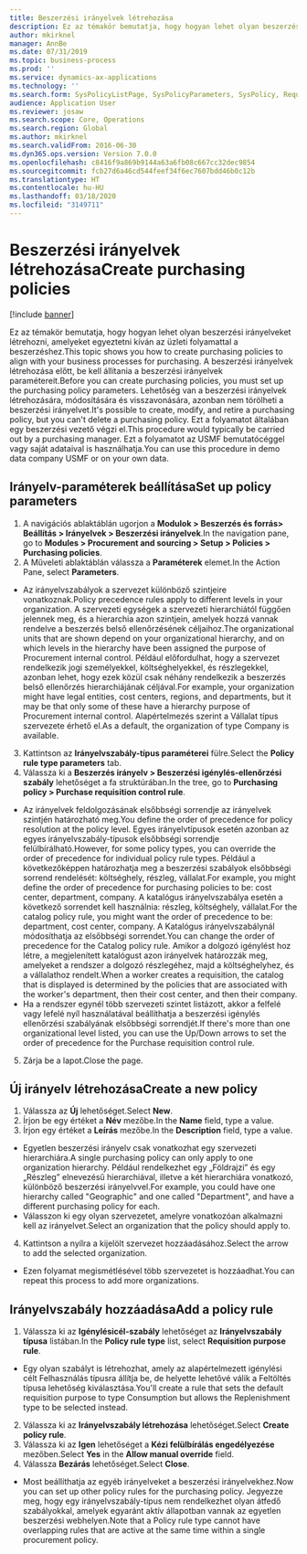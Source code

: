 ```yaml
---
title: Beszerzési irányelvek létrehozása
description: Ez az témakör bemutatja, hogy hogyan lehet olyan beszerzési irányelveket létrehozni, amelyeket egyeztetni kíván az üzleti folyamattal a beszerzéshez.
author: mkirknel
manager: AnnBe
ms.date: 07/31/2019
ms.topic: business-process
ms.prod: ''
ms.service: dynamics-ax-applications
ms.technology: ''
ms.search.form: SysPolicyListPage, SysPolicyParameters, SysPolicy, RequisitionPurposeRule
audience: Application User
ms.reviewer: josaw
ms.search.scope: Core, Operations
ms.search.region: Global
ms.author: mkirknel
ms.search.validFrom: 2016-06-30
ms.dyn365.ops.version: Version 7.0.0
ms.openlocfilehash: c8416f9a869b9144a63a6fb08c667cc32dec9854
ms.sourcegitcommit: fcb27d6a46cd544feef34f6ec7607bdd46b0c12b
ms.translationtype: HT
ms.contentlocale: hu-HU
ms.lasthandoff: 03/18/2020
ms.locfileid: "3149711"
---
```

# <a name="create-purchasing-policies"></a><span data-ttu-id="492d3-103">Beszerzési irányelvek létrehozása</span><span class="sxs-lookup"><span data-stu-id="492d3-103">Create purchasing policies</span></span>

[!include [banner](../../includes/banner.md)]

<span data-ttu-id="492d3-104">Ez az témakör bemutatja, hogy hogyan lehet olyan beszerzési irányelveket létrehozni, amelyeket egyeztetni kíván az üzleti folyamattal a beszerzéshez.</span><span class="sxs-lookup"><span data-stu-id="492d3-104">This topic shows you how to create purchasing policies to align with your business processes for purchasing.</span></span> <span data-ttu-id="492d3-105">A beszerzési irányelvek létrehozása előtt, be kell állítania a beszerzési irányelvek paramétereit.</span><span class="sxs-lookup"><span data-stu-id="492d3-105">Before you can create purchasing policies, you must set up the purchasing policy parameters.</span></span> <span data-ttu-id="492d3-106">Lehetőség van a beszerzési irányelvek létrehozására, módosítására és visszavonására, azonban nem törölheti a beszerzési irányelvet.</span><span class="sxs-lookup"><span data-stu-id="492d3-106">It's possible to create, modify, and retire a purchasing policy, but you can't delete a purchasing policy.</span></span> <span data-ttu-id="492d3-107">Ezt a folyamatot általában egy beszerzési vezető végzi el.</span><span class="sxs-lookup"><span data-stu-id="492d3-107">This procedure would typically be carried out by a purchasing manager.</span></span> <span data-ttu-id="492d3-108">Ezt a folyamatot az USMF bemutatócéggel vagy saját adataival is használhatja.</span><span class="sxs-lookup"><span data-stu-id="492d3-108">You can use this procedure in demo data company USMF or on your own data.</span></span>


## <a name="set-up-policy-parameters"></a><span data-ttu-id="492d3-109">Irányelv-paraméterek beállítása</span><span class="sxs-lookup"><span data-stu-id="492d3-109">Set up policy parameters</span></span>
1. <span data-ttu-id="492d3-110">A navigációs ablaktáblán ugorjon a **Modulok > Beszerzés és forrás> Beállítás > Irányelvek > Beszerzési irányelvek**.</span><span class="sxs-lookup"><span data-stu-id="492d3-110">In the navigation pane, go to **Modules > Procurement and sourcing > Setup > Policies > Purchasing policies**.</span></span>
2. <span data-ttu-id="492d3-111">A Műveleti ablaktáblán válassza a **Paraméterek** elemet.</span><span class="sxs-lookup"><span data-stu-id="492d3-111">In the Action Pane, select **Parameters**.</span></span>
- <span data-ttu-id="492d3-112">Az irányelvszabályok a szervezet különböző szintjeire vonatkoznak.</span><span class="sxs-lookup"><span data-stu-id="492d3-112">Policy precedence rules apply to different levels in your organization.</span></span> <span data-ttu-id="492d3-113">A szervezeti egységek a szervezeti hierarchiától függően jelennek meg, és a hierarchia azon szintjein, amelyek hozzá vannak rendelve a beszerzés belső ellenőrzésének céljaihoz.</span><span class="sxs-lookup"><span data-stu-id="492d3-113">The organizational units that are shown depend on your organizational hierarchy, and on which levels in the hierarchy have been assigned the purpose of Procurement internal control.</span></span> <span data-ttu-id="492d3-114">Például előfordulhat, hogy a szervezet rendelkezik jogi személyekkel, költséghelyekkel, és részlegekkel, azonban lehet, hogy ezek közül csak néhány rendelkezik a beszerzés belső ellenőrzés hierarchiájának céljával.</span><span class="sxs-lookup"><span data-stu-id="492d3-114">For example, your organization might have legal entities, cost centers, regions, and departments, but it may be that only some of these have a hierarchy purpose of Procurement internal control.</span></span> <span data-ttu-id="492d3-115">Alapértelmezés szerint a Vállalat típus szervezete érhető el.</span><span class="sxs-lookup"><span data-stu-id="492d3-115">As a default, the organization of type Company is available.</span></span>  
3. <span data-ttu-id="492d3-116">Kattintson az **Irányelvszabály-típus paraméterei** fülre.</span><span class="sxs-lookup"><span data-stu-id="492d3-116">Select the **Policy rule type parameters** tab.</span></span>
4. <span data-ttu-id="492d3-117">Válassza ki a **Beszerzés irányelv > Beszerzési igénylés-ellenőrzési szabály** lehetőséget a fa struktúrában.</span><span class="sxs-lookup"><span data-stu-id="492d3-117">In the tree, go to **Purchasing policy > Purchase requisition control rule**.</span></span>
- <span data-ttu-id="492d3-118">Az irányelvek feldolgozásának elsőbbségi sorrendje az irányelvek szintjén határozható meg.</span><span class="sxs-lookup"><span data-stu-id="492d3-118">You define the order of precedence for policy resolution at the policy level.</span></span> <span data-ttu-id="492d3-119">Egyes irányelvtípusok esetén azonban az egyes irányelvszabály-típusok elsőbbségi sorrendje felülbírálható.</span><span class="sxs-lookup"><span data-stu-id="492d3-119">However, for some policy types, you can override the order of precedence for individual policy rule types.</span></span> <span data-ttu-id="492d3-120">Például a következőképpen határozhatja meg a beszerzési szabályok elsőbbségi sorrend rendelését: költséghely, részleg, vállalat.</span><span class="sxs-lookup"><span data-stu-id="492d3-120">For example, you might define the order of precedence for purchasing policies to be: cost center, department, company.</span></span> <span data-ttu-id="492d3-121">A katalógus irányelvszabálya esetén a következő sorrendet kell használnia: részleg, költséghely, vállalat.</span><span class="sxs-lookup"><span data-stu-id="492d3-121">For the catalog policy rule, you might want the order of precedence to be: department, cost center, company.</span></span> <span data-ttu-id="492d3-122">A Katalógus irányelvszabálynál módosíthatja az elsőbbségi sorrendet.</span><span class="sxs-lookup"><span data-stu-id="492d3-122">You can change the order of precedence for the Catalog policy rule.</span></span> <span data-ttu-id="492d3-123">Amikor a dolgozó igénylést hoz létre, a megjelenített katalógust azon irányelvek határozzák meg, amelyeket a rendszer a dolgozó részlegéhez, majd a költséghelyhez, és a vállalathoz rendelt.</span><span class="sxs-lookup"><span data-stu-id="492d3-123">When a worker creates a requisition, the catalog that is displayed is determined by the policies that are associated with the worker's department, then their cost center, and then their company.</span></span>  
- <span data-ttu-id="492d3-124">Ha a rendszer egynél több szervezeti szintet listázott, akkor a felfelé vagy lefelé nyíl használatával beállíthatja a beszerzési igénylés ellenőrzési szabályának elsőbbségi sorrendjét.</span><span class="sxs-lookup"><span data-stu-id="492d3-124">If there's more than one organizational level listed, you can use the Up/Down arrows to set the order of precedence for the Purchase requisition control rule.</span></span>  
5. <span data-ttu-id="492d3-125">Zárja be a lapot.</span><span class="sxs-lookup"><span data-stu-id="492d3-125">Close the page.</span></span>

## <a name="create-a-new-policy"></a><span data-ttu-id="492d3-126">Új irányelv létrehozása</span><span class="sxs-lookup"><span data-stu-id="492d3-126">Create a new policy</span></span>
1. <span data-ttu-id="492d3-127">Válassza az **Új** lehetőséget.</span><span class="sxs-lookup"><span data-stu-id="492d3-127">Select **New**.</span></span>
2. <span data-ttu-id="492d3-128">Írjon be egy értéket a **Név** mezőbe.</span><span class="sxs-lookup"><span data-stu-id="492d3-128">In the **Name** field, type a value.</span></span>
3. <span data-ttu-id="492d3-129">Írjon egy értéket a **Leírás** mezőbe.</span><span class="sxs-lookup"><span data-stu-id="492d3-129">In the **Description** field, type a value.</span></span>
- <span data-ttu-id="492d3-130">Egyetlen beszerzési irányelv csak vonatkozhat egy szervezeti hierarchiára.</span><span class="sxs-lookup"><span data-stu-id="492d3-130">A single purchasing policy can only apply to one organization hierarchy.</span></span> <span data-ttu-id="492d3-131">Például rendelkezhet egy „Földrajzi” és egy „Részleg” elnevezésű hierarchiával, illetve a két hierarchiára vonatkozó, különböző beszerzési irányelvvel.</span><span class="sxs-lookup"><span data-stu-id="492d3-131">For example, you could have one hierarchy called "Geographic" and one called "Department", and have a different purchasing policy for each.</span></span>  
- <span data-ttu-id="492d3-132">Válasszon ki egy olyan szervezetet, amelyre vonatkozóan alkalmazni kell az irányelvet.</span><span class="sxs-lookup"><span data-stu-id="492d3-132">Select an organization that the policy should apply to.</span></span>  
4. <span data-ttu-id="492d3-133">Kattintson a nyílra a kijelölt szervezet hozzáadásához.</span><span class="sxs-lookup"><span data-stu-id="492d3-133">Select the arrow to add the selected organization.</span></span>
- <span data-ttu-id="492d3-134">Ezen folyamat megismétlésével több szervezetet is hozzáadhat.</span><span class="sxs-lookup"><span data-stu-id="492d3-134">You can repeat this process to add more organizations.</span></span>  

## <a name="add-a-policy-rule"></a><span data-ttu-id="492d3-135">Irányelvszabály hozzáadása</span><span class="sxs-lookup"><span data-stu-id="492d3-135">Add a policy rule</span></span>
1. <span data-ttu-id="492d3-136">Válassza ki az **Igénylésicél-szabály** lehetőséget az **Irányelvszabály típusa** listában.</span><span class="sxs-lookup"><span data-stu-id="492d3-136">In the **Policy rule type** list, select **Requisition purpose rule**.</span></span>
- <span data-ttu-id="492d3-137">Egy olyan szabályt is létrehozhat, amely az alapértelmezett igénylési célt Felhasználás típusra állítja be, de helyette lehetővé válik a Feltöltés típusa lehetőség kiválasztása.</span><span class="sxs-lookup"><span data-stu-id="492d3-137">You'll create a rule that sets the default requisition purpose to type Consumption but allows the Replenishment type to be selected instead.</span></span>  
2. <span data-ttu-id="492d3-138">Válassza ki az **Irányelvszabály létrehozása** lehetőséget.</span><span class="sxs-lookup"><span data-stu-id="492d3-138">Select **Create policy rule**.</span></span>
3. <span data-ttu-id="492d3-139">Válassza ki az **Igen** lehetőséget a **Kézi felülbírálás engedélyezése** mezőben.</span><span class="sxs-lookup"><span data-stu-id="492d3-139">Select **Yes** in the **Allow manual override** field.</span></span>
4. <span data-ttu-id="492d3-140">Válassza **Bezárás** lehetőséget.</span><span class="sxs-lookup"><span data-stu-id="492d3-140">Select **Close**.</span></span>
- <span data-ttu-id="492d3-141">Most beállíthatja az egyéb irányelveket a beszerzési irányelvekhez.</span><span class="sxs-lookup"><span data-stu-id="492d3-141">Now you can set up other policy rules for the purchasing policy.</span></span> <span data-ttu-id="492d3-142">Jegyezze meg, hogy egy irányelvszabály-típus nem rendelkezhet olyan átfedő szabályokkal, amelyek egyaránt aktív állapotban vannak az egyetlen beszerzési webhelyen.</span><span class="sxs-lookup"><span data-stu-id="492d3-142">Note that a Policy rule type cannot have overlapping rules that are active at the same time within a single procurement policy.</span></span>  

